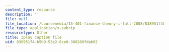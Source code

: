 ```yaml
---
content_type: resource
description: ''
file: null
file_location: /coursemedia/15-401-finance-theory-i-fall-2008/838951f4b5b953e28ce0380288fdab02_z2oQe6B1Qa4.vtt
file_type: application/x-subrip
resourcetype: Other
title: 3play caption file
uid: 838951f4-b5b9-53e2-8ce0-380288fdab02
---
```

